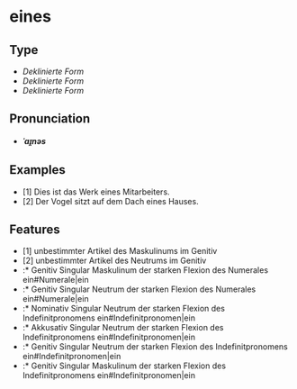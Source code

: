 # eines
## Type
- _Deklinierte Form_
- _Deklinierte Form_
- _Deklinierte Form_
## Pronunciation
- **_ˈaɪ̯nəs_**
## Examples
- [1] Dies ist das Werk eines Mitarbeiters.
- [2] Der Vogel sitzt auf dem Dach eines Hauses.
## Features
- [1] unbestimmter Artikel des Maskulinums im Genitiv
- [2] unbestimmter Artikel des Neutrums im Genitiv
- :* Genitiv Singular Maskulinum der starken Flexion des Numerales ein#Numerale|ein
- :* Genitiv Singular Neutrum der starken Flexion des Numerales ein#Numerale|ein
- :* Nominativ Singular Neutrum der starken Flexion des Indefinitpronomens ein#Indefinitpronomen|ein
- :* Akkusativ Singular Neutrum der starken Flexion des Indefinitpronomens ein#Indefinitpronomen|ein
- :* Genitiv Singular Neutrum der starken Flexion des Indefinitpronomens ein#Indefinitpronomen|ein
- :* Genitiv Singular Maskulinum der starken Flexion des Indefinitpronomens ein#Indefinitpronomen|ein
